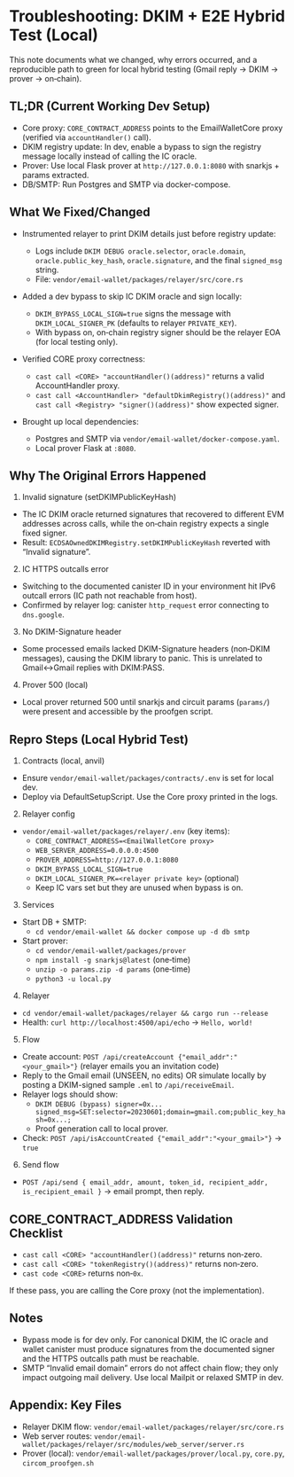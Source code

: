 # Troubleshooting: DKIM + E2E Hybrid Test (Local)

This note documents what we changed, why errors occurred, and a reproducible path to green for local hybrid testing (Gmail reply → DKIM → prover → on‑chain).

## TL;DR (Current Working Dev Setup)

- Core proxy: `CORE_CONTRACT_ADDRESS` points to the EmailWalletCore proxy (verified via `accountHandler()` call).
- DKIM registry update: In dev, enable a bypass to sign the registry message locally instead of calling the IC oracle.
- Prover: Use local Flask prover at `http://127.0.0.1:8080` with snarkjs + params extracted.
- DB/SMTP: Run Postgres and SMTP via docker-compose.

## What We Fixed/Changed

- Instrumented relayer to print DKIM details just before registry update:
  - Logs include `DKIM DEBUG oracle.selector`, `oracle.domain`, `oracle.public_key_hash`, `oracle.signature`, and the final `signed_msg` string.
  - File: `vendor/email-wallet/packages/relayer/src/core.rs`

- Added a dev bypass to skip IC DKIM oracle and sign locally:
  - `DKIM_BYPASS_LOCAL_SIGN=true` signs the message with `DKIM_LOCAL_SIGNER_PK` (defaults to relayer `PRIVATE_KEY`).
  - With bypass on, on‑chain registry signer should be the relayer EOA (for local testing only).

- Verified CORE proxy correctness:
  - `cast call <CORE> "accountHandler()(address)"` returns a valid AccountHandler proxy.
  - `cast call <AccountHandler> "defaultDkimRegistry()(address)"` and `cast call <Registry> "signer()(address)"` show expected signer.

- Brought up local dependencies:
  - Postgres and SMTP via `vendor/email-wallet/docker-compose.yaml`.
  - Local prover Flask at `:8080`.

## Why The Original Errors Happened

1) Invalid signature (setDKIMPublicKeyHash)
- The IC DKIM oracle returned signatures that recovered to different EVM addresses across calls, while the on‑chain registry expects a single fixed signer.
- Result: `ECDSAOwnedDKIMRegistry.setDKIMPublicKeyHash` reverted with “Invalid signature”.

2) IC HTTPS outcalls error
- Switching to the documented canister ID in your environment hit IPv6 outcall errors (IC path not reachable from host).
- Confirmed by relayer log: canister `http_request` error connecting to `dns.google`.

3) No DKIM-Signature header
- Some processed emails lacked DKIM-Signature headers (non‑DKIM messages), causing the DKIM library to panic. This is unrelated to Gmail↔Gmail replies with DKIM:PASS.

4) Prover 500 (local)
- Local prover returned 500 until snarkjs and circuit params (`params/`) were present and accessible by the proofgen script.

## Repro Steps (Local Hybrid Test)

1) Contracts (local, anvil)
- Ensure `vendor/email-wallet/packages/contracts/.env` is set for local dev.
- Deploy via DefaultSetupScript. Use the Core proxy printed in the logs.

2) Relayer config
- `vendor/email-wallet/packages/relayer/.env` (key items):
  - `CORE_CONTRACT_ADDRESS=<EmailWalletCore proxy>`
  - `WEB_SERVER_ADDRESS=0.0.0.0:4500`
  - `PROVER_ADDRESS=http://127.0.0.1:8080`
  - `DKIM_BYPASS_LOCAL_SIGN=true`
  - `DKIM_LOCAL_SIGNER_PK=<relayer private key>` (optional)
  - Keep IC vars set but they are unused when bypass is on.

3) Services
- Start DB + SMTP:
  - `cd vendor/email-wallet && docker compose up -d db smtp`
- Start prover:
  - `cd vendor/email-wallet/packages/prover`
  - `npm install -g snarkjs@latest` (one‑time)
  - `unzip -o params.zip -d params` (one‑time)
  - `python3 -u local.py`

4) Relayer
- `cd vendor/email-wallet/packages/relayer && cargo run --release`
- Health: `curl http://localhost:4500/api/echo` → `Hello, world!`

5) Flow
- Create account: `POST /api/createAccount {"email_addr":"<your_gmail>"}` (relayer emails you an invitation code)
- Reply to the Gmail email (UNSEEN, no edits) OR simulate locally by posting a DKIM-signed sample `.eml` to `/api/receiveEmail`.
- Relayer logs should show:
  - `DKIM DEBUG (bypass) signer=0x... signed_msg=SET:selector=20230601;domain=gmail.com;public_key_hash=0x...;`
  - Proof generation call to local prover.
- Check: `POST /api/isAccountCreated {"email_addr":"<your_gmail>"}` → `true`

6) Send flow
- `POST /api/send { email_addr, amount, token_id, recipient_addr, is_recipient_email }` → email prompt, then reply.

## CORE_CONTRACT_ADDRESS Validation Checklist

- `cast call <CORE> "accountHandler()(address)"` returns non‑zero.
- `cast call <CORE> "tokenRegistry()(address)"` returns non‑zero.
- `cast code <CORE>` returns non‑`0x`.

If these pass, you are calling the Core proxy (not the implementation).

## Notes

- Bypass mode is for dev only. For canonical DKIM, the IC oracle and wallet canister must produce signatures from the documented signer and the HTTPS outcalls path must be reachable.
- SMTP “Invalid email domain” errors do not affect chain flow; they only impact outgoing mail delivery. Use local Mailpit or relaxed SMTP in dev.

## Appendix: Key Files

- Relayer DKIM flow: `vendor/email-wallet/packages/relayer/src/core.rs`
- Web server routes: `vendor/email-wallet/packages/relayer/src/modules/web_server/server.rs`
- Prover (local): `vendor/email-wallet/packages/prover/local.py`, `core.py`, `circom_proofgen.sh`

